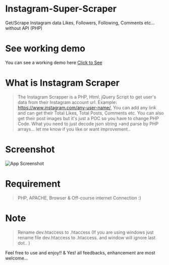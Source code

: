 # Instagram-Super-Scraper
Get/Scrape Instagram data Likes, Followers, Following, Comments etc... without API (PHP)

# See working demo
You can see a working demo here [Click to See](https://drive.google.com/file/d/0B2Jr4ZrDD_hFbkhLdXRFb0xBQk0/view)

# What is Instagram Scraper

>The Instagram Scrapper is a PHP, Html, jQuery Script to get user's data from their Instagram account url.
>Example: https://www.instagram.com/any-user-name/, You can add any link and can get their Total Likes, Total Posts, Comments etc.
>You can also get their post images but it's just a POC so you have to change PHP Code. What you need to just decode json string >and parse by PHP arrays... let me know if you like or want improvement.. 

# Screenshot
![App Screenshot](https://github.com/neerajsinghsonu/Instagram-Scraper/blob/master/Public/assets/images/screen-app.png)

# Requirement

>PHP, APACHE, Browser & Off-course internet Connection :)

# Note
> Rename dev.htaccess to .htaccess (If you are using windows just rename file dev.htaccess to .htaccess. and window will ignore last dot.. )

Feel free to use and enjoy!! & Yes! all feedbacks, enhancement are most welcome... 
